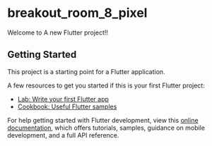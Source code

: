 # breakout_room_8_pixel

Welcome to A new Flutter project!!

## Getting Started

This project is a starting point for a Flutter application.

A few resources to get you started if this is your first Flutter project:

- [Lab: Write your first Flutter app](https://docs.flutter.dev/get-started/codelab)
- [Cookbook: Useful Flutter samples](https://docs.flutter.dev/cookbook)

For help getting started with Flutter development, view this
[online documentation](https://docs.flutter.dev/), which offers tutorials,
samples, guidance on mobile development, and a full API reference.
